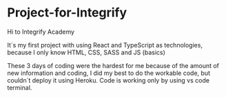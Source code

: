 # Project-for-Integrify

Hi to Integrify Academy

It`s my first project with using React and TypeScript as technologies, because I only know HTML, CSS, SASS and JS (basics)

These 3 days of coding were the hardest for me because of the amount of new information and coding, I did my best to do the workable code, but couldn`t deploy it using Heroku. 
Code is working only by using vs code terminal. 
